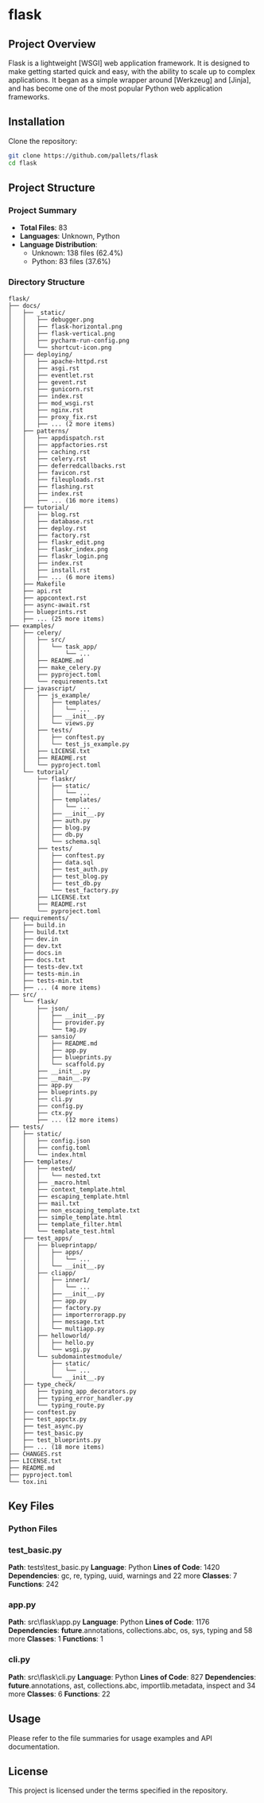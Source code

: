 # flask

## Project Overview

Flask is a lightweight [WSGI] web application framework. It is designed to make getting started quick and easy, with the ability to scale up to complex applications. It began as a simple wrapper around [Werkzeug] and [Jinja], and has become one of the most popular Python web application frameworks.

## Installation

Clone the repository:

```bash
git clone https://github.com/pallets/flask
cd flask
```

## Project Structure

### Project Summary

- **Total Files**: 83
- **Languages**: Unknown, Python
- **Language Distribution**:
  - Unknown: 138 files (62.4%)
  - Python: 83 files (37.6%)

### Directory Structure

```
flask/
├── docs/
│   ├── _static/
│   │   ├── debugger.png
│   │   ├── flask-horizontal.png
│   │   ├── flask-vertical.png
│   │   ├── pycharm-run-config.png
│   │   └── shortcut-icon.png
│   ├── deploying/
│   │   ├── apache-httpd.rst
│   │   ├── asgi.rst
│   │   ├── eventlet.rst
│   │   ├── gevent.rst
│   │   ├── gunicorn.rst
│   │   ├── index.rst
│   │   ├── mod_wsgi.rst
│   │   ├── nginx.rst
│   │   ├── proxy_fix.rst
│   │   ├── ... (2 more items)
│   ├── patterns/
│   │   ├── appdispatch.rst
│   │   ├── appfactories.rst
│   │   ├── caching.rst
│   │   ├── celery.rst
│   │   ├── deferredcallbacks.rst
│   │   ├── favicon.rst
│   │   ├── fileuploads.rst
│   │   ├── flashing.rst
│   │   ├── index.rst
│   │   ├── ... (16 more items)
│   ├── tutorial/
│   │   ├── blog.rst
│   │   ├── database.rst
│   │   ├── deploy.rst
│   │   ├── factory.rst
│   │   ├── flaskr_edit.png
│   │   ├── flaskr_index.png
│   │   ├── flaskr_login.png
│   │   ├── index.rst
│   │   ├── install.rst
│   │   ├── ... (6 more items)
│   ├── Makefile
│   ├── api.rst
│   ├── appcontext.rst
│   ├── async-await.rst
│   ├── blueprints.rst
│   ├── ... (25 more items)
├── examples/
│   ├── celery/
│   │   ├── src/
│   │   │   └── task_app/
│   │   │       └── ...
│   │   ├── README.md
│   │   ├── make_celery.py
│   │   ├── pyproject.toml
│   │   └── requirements.txt
│   ├── javascript/
│   │   ├── js_example/
│   │   │   ├── templates/
│   │   │   │   └── ...
│   │   │   ├── __init__.py
│   │   │   └── views.py
│   │   ├── tests/
│   │   │   ├── conftest.py
│   │   │   └── test_js_example.py
│   │   ├── LICENSE.txt
│   │   ├── README.rst
│   │   └── pyproject.toml
│   └── tutorial/
│       ├── flaskr/
│       │   ├── static/
│       │   │   └── ...
│       │   ├── templates/
│       │   │   └── ...
│       │   ├── __init__.py
│       │   ├── auth.py
│       │   ├── blog.py
│       │   ├── db.py
│       │   └── schema.sql
│       ├── tests/
│       │   ├── conftest.py
│       │   ├── data.sql
│       │   ├── test_auth.py
│       │   ├── test_blog.py
│       │   ├── test_db.py
│       │   └── test_factory.py
│       ├── LICENSE.txt
│       ├── README.rst
│       └── pyproject.toml
├── requirements/
│   ├── build.in
│   ├── build.txt
│   ├── dev.in
│   ├── dev.txt
│   ├── docs.in
│   ├── docs.txt
│   ├── tests-dev.txt
│   ├── tests-min.in
│   ├── tests-min.txt
│   ├── ... (4 more items)
├── src/
│   └── flask/
│       ├── json/
│       │   ├── __init__.py
│       │   ├── provider.py
│       │   └── tag.py
│       ├── sansio/
│       │   ├── README.md
│       │   ├── app.py
│       │   ├── blueprints.py
│       │   └── scaffold.py
│       ├── __init__.py
│       ├── __main__.py
│       ├── app.py
│       ├── blueprints.py
│       ├── cli.py
│       ├── config.py
│       ├── ctx.py
│       ├── ... (12 more items)
├── tests/
│   ├── static/
│   │   ├── config.json
│   │   ├── config.toml
│   │   └── index.html
│   ├── templates/
│   │   ├── nested/
│   │   │   └── nested.txt
│   │   ├── _macro.html
│   │   ├── context_template.html
│   │   ├── escaping_template.html
│   │   ├── mail.txt
│   │   ├── non_escaping_template.txt
│   │   ├── simple_template.html
│   │   ├── template_filter.html
│   │   └── template_test.html
│   ├── test_apps/
│   │   ├── blueprintapp/
│   │   │   ├── apps/
│   │   │   │   └── ...
│   │   │   └── __init__.py
│   │   ├── cliapp/
│   │   │   ├── inner1/
│   │   │   │   └── ...
│   │   │   ├── __init__.py
│   │   │   ├── app.py
│   │   │   ├── factory.py
│   │   │   ├── importerrorapp.py
│   │   │   ├── message.txt
│   │   │   └── multiapp.py
│   │   ├── helloworld/
│   │   │   ├── hello.py
│   │   │   └── wsgi.py
│   │   └── subdomaintestmodule/
│   │       ├── static/
│   │       │   └── ...
│   │       └── __init__.py
│   ├── type_check/
│   │   ├── typing_app_decorators.py
│   │   ├── typing_error_handler.py
│   │   └── typing_route.py
│   ├── conftest.py
│   ├── test_appctx.py
│   ├── test_async.py
│   ├── test_basic.py
│   ├── test_blueprints.py
│   ├── ... (18 more items)
├── CHANGES.rst
├── LICENSE.txt
├── README.md
├── pyproject.toml
└── tox.ini
```

## Key Files

### Python Files

### test_basic.py

**Path**: tests\test_basic.py
**Language**: Python
**Lines of Code**: 1420
**Dependencies**: gc, re, typing, uuid, warnings and 22 more
**Classes**: 7
**Functions**: 242

### app.py

**Path**: src\flask\app.py
**Language**: Python
**Lines of Code**: 1176
**Dependencies**: __future__.annotations, collections.abc, os, sys, typing and 58 more
**Classes**: 1
**Functions**: 1

### cli.py

**Path**: src\flask\cli.py
**Language**: Python
**Lines of Code**: 827
**Dependencies**: __future__.annotations, ast, collections.abc, importlib.metadata, inspect and 34 more
**Classes**: 6
**Functions**: 22

## Usage

Please refer to the file summaries for usage examples and API documentation.

## License

This project is licensed under the terms specified in the repository.
